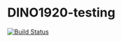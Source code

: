 # DINO1920-testing 

[![Build Status](https://travis-ci.org/adkuba/DINO1920-testing.svg?branch=master)](https://travis-ci.org/adkuba/DINO1920-testing)
